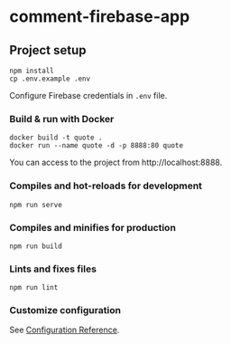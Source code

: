 # comment-firebase-app

## Project setup
```
npm install
cp .env.example .env
```

Configure Firebase credentials in `.env` file.

### Build & run with Docker
```
docker build -t quote .
docker run --name quote -d -p 8888:80 quote
```

You can access to the project from http://localhost:8888.

### Compiles and hot-reloads for development
```
npm run serve
```

### Compiles and minifies for production
```
npm run build
```

### Lints and fixes files
```
npm run lint
```

### Customize configuration
See [Configuration Reference](https://cli.vuejs.org/config/).
